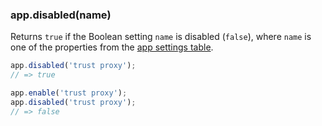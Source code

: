 <h3 id='app.disabled'>app.disabled(name)</h3>

Returns `true` if the Boolean setting `name` is disabled (`false`), where `name` is one of the properties from
the [app settings table](#app.settings.table).

~~~js
app.disabled('trust proxy');
// => true

app.enable('trust proxy');
app.disabled('trust proxy');
// => false
~~~
